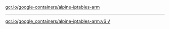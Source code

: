 [gcr.io/google-containers/alpine-iptables-arm](https://hub.docker.com/r/anjia0532/alpine-iptables-arm/tags/) 

----
[gcr.io/google_containers/alpine-iptables-arm:v6 √](https://hub.docker.com/r/anjia0532/alpine-iptables-arm/tags/)

